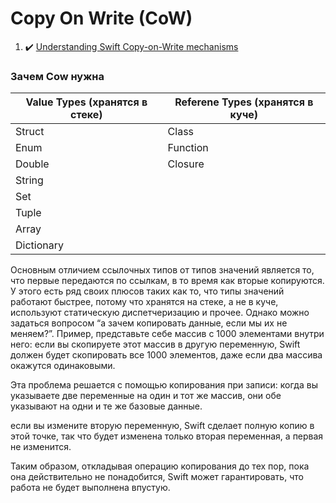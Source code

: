 # Copy On Write (CoW)

1. :heavy_check_mark: [Understanding Swift Copy-on-Write mechanisms](https://medium.com/@lucianoalmeida1/understanding-swift-copy-on-write-mechanisms-52ac31d68f2f)

### Зачем Cow нужна

|Value Types (хранятся в стеке) | Referene Types (хранятся в куче)|
|------------|------------|
|Struct | Class|
|Enum | Function|
|Double | Closure|
|String | |
|Set | |
|Tuple | |
|Array | |
|Dictionary | |

Основным отличием ссылочных типов от типов значений является то, что первые передаются по ссылкам, в то время как вторые копируются. У этого есть ряд своих плюсов таких как то, что типы значений работают быстрее, потому что хранятся на стеке, а не в куче, используют статическую диспетчеризацию и прочее. Однако можно задаться вопросом “а зачем копировать данные, если мы их не меняем?”. Пример, представьте себе массив с 1000 элементами внутри него: если вы скопируете этот массив в другую переменную, Swift должен будет скопировать все 1000 элементов, даже если два массива окажутся одинаковыми.





Эта проблема решается с помощью копирования при записи: когда вы указываете две переменные на один и тот же массив, они обе указывают на одни и те же базовые данные.

если вы измените вторую переменную, Swift сделает полную копию в этой точке, так что будет изменена только вторая переменная, а первая не изменится.

Таким образом, откладывая операцию копирования до тех пор, пока она действительно не понадобится, Swift может гарантировать, что работа не будет выполнена впустую.


